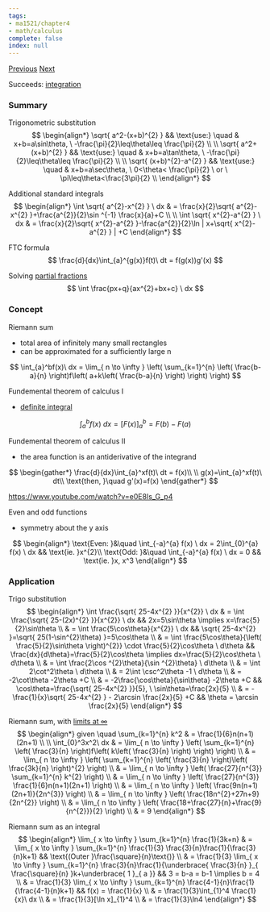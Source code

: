 ```yaml
---
tags:
- ma1521/chapter4
- math/calculus
complete: false
index: null
---
```

[Previous](/labyrinth/notes/math/ma1521/applied_differentiation)   [Next](/labyrinth/notes/math/ma1521/improper_integrals)

Succeeds: [integration](/labyrinth/notes/math/ma1301/integration)
### Summary
Trigonometric substitution
$$
\begin{align*}
\sqrt{ a^2-(x+b)^{2} } && \text{use:} \quad & x+b=a\sin\theta, \ -\frac{\pi}{2}\leq\theta\leq \frac{\pi}{2} \\
\\
\sqrt{ a^2+(x+b)^{2} } && \text{use:} \quad & x+b=a\tan\theta, \ -\frac{\pi}{2}\leq\theta\leq \frac{\pi}{2} \\
\\
\sqrt{ (x+b)^{2}-a^{2} } && \text{use:} \quad & x+b=a\sec\theta, \ 0<\theta< \frac{\pi}{2} \ or \ \pi\leq\theta<\frac{3\pi}{2} \\
\end{align*}
$$

Additional standard integrals
$$
\begin{align*}
\int \sqrt{ a^{2}-x^{2} } \ dx & = \frac{x}{2}\sqrt{ a^{2}-x^{2} }+\frac{a^{2}}{2}\sin ^{-1} \frac{x}{a}+C \\
\\
\int \sqrt{ x^{2}-a^{2} } \ dx & = \frac{x}{2}\sqrt{ x^{2}-a^{2} }-\frac{a^{2}}{2}\ln | x+\sqrt{ x^{2}-a^{2} } | +C 
\end{align*}
$$

FTC formula
$$
\frac{d}{dx}\int_{a}^{g(x)}f(t)\ dt = f(g(x))g'(x)
$$

Solving [partial fractions](/labyrinth/notes/math/ma1301/partial_fractions)
$$
\int \frac{px+q}{ax^{2}+bx+c} \ dx
$$
### Concept
Riemann sum
- total area of infinitely many small rectangles
- can be approximated for a sufficiently large n

$$
\int_{a}^bf(x)\ dx = \lim_{ n \to \infty } \left( \sum_{k=1}^{n} \left( \frac{b-a}{n} \right)f\left( a+k\left( \frac{b-a}{n} \right) \right) \right)
$$

Fundemental theorem of calculus I
- [definite integral](/labyrinth/notes/math/ma1301/definite_integrals#^24e447)

$$
\int_{a}^b f(x)\ dx = [F(x)]_{a}^b=F(b)-F(a)
$$

Fundemental theorem of calculus II
- the area function is an antiderivative of the integrand

$$
\begin{gather*}
\frac{d}{dx}\int_{a}^xf(t)\ dt = f(x)\\
\\
g(x)=\int_{a}^xf(t)\ dt\\
\text{then, }\quad g'(x)=f(x)
\end{gather*}
$$

https://www.youtube.com/watch?v=e0E8Is_G_p4

Even and odd functions
- symmetry about the y axis

$$
\begin{align*}
\text{Even: }&\quad \int_{-a}^{a} f(x) \ dx =  2\int_{0}^{a} f(x) \ dx && \text{ie. }x^{2}\\
\text{Odd: }&\quad \int_{-a}^{a} f(x) \ dx = 0 && \text{ie. }x, x^3
\end{align*}
$$
### Application
Trigo substitution
$$
\begin{align*}
\int \frac{\sqrt{ 25-4x^{2} }}{x^{2}} \ dx & = \int \frac{\sqrt{ 25-(2x)^{2} }}{x^{2}} \ dx && 2x=5\sin\theta \implies x=\frac{5}{2}\sin\theta \\
& = \int \frac{5\cos\theta}{x^{2}} \ dx && \sqrt{ 25-4x^{2} }=\sqrt{ 25(1-\sin^{2}\theta) }=5\cos\theta \\
& = \int \frac{5\cos\theta}{\left( \frac{5}{2}\sin\theta \right)^{2}} \cdot \frac{5}{2}\cos\theta \ d\theta && \frac{dx}{d\theta}=\frac{5}{2}\cos\theta \implies dx=\frac{5}{2}\cos\theta \ d\theta \\
& = \int \frac{2\cos ^{2}\theta}{\sin ^{2}\theta} \ d\theta \\
& = \int 2\cot^2\theta \ d\theta \\
& = 2\int \csc^2\theta -1 \ d\theta \\
& = -2\cot\theta -2\theta +C \\
& = -2\frac{\cos\theta}{\sin\theta} -2\theta +C && \cos\theta=\frac{\sqrt{ 25-4x^{2} }}{5}, \ \sin\theta=\frac{2x}{5} \\
& = -\frac{1}{x}\sqrt{ 25-4x^{2} } - 2\arcsin \frac{2x}{5} +C && \theta = \arcsin \frac{2x}{5}
\end{align*}
$$

Riemann sum, with [limits at ∞](/labyrinth/notes/math/ma1521/limits_at_∞)
$$
\begin{align*}
given \quad \sum_{k=1}^{n} k^2 & = \frac{1}{6}n(n+1)(2n+1) \\
\\
\int_{0}^3x^2\ dx & = \lim_{ n \to \infty } \left( \sum_{k=1}^{n} \left( \frac{3}{n} \right)f\left( k\left( \frac{3}{n} \right) \right) \right) \\
& = \lim_{ n \to \infty } \left( \sum_{k=1}^{n} \left( \frac{3}{n} \right)\left( \frac{3k}{n} \right)^{2} \right) \\
& = \lim_{ n \to \infty } \left( \frac{27}{n^{3}} \sum_{k=1}^{n} k^{2} \right) \\
& = \lim_{ n \to \infty } \left( \frac{27}{n^{3}} \frac{1}{6}n(n+1)(2n+1) \right) \\
& = \lim_{ n \to \infty } \left( \frac{9n(n+1)(2n+1)}{2n^{3}} \right) \\
& = \lim_{ n \to \infty } \left( \frac{18n^{2}+27n+9}{2n^{2}} \right) \\
& = \lim_{ n \to \infty } \left( \frac{18+\frac{27}{n}+\frac{9}{n^{2}}}{2} \right) \\
& = 9
\end{align*}
$$

Riemann sum as an integral
$$
\begin{align*}
\lim_{ x \to \infty } \sum_{k=1}^{n} \frac{1}{3k+n} & = \lim_{ x \to \infty } \sum_{k=1}^{n} \frac{1}{3} \frac{3}{n}\frac{1}{\frac{3}{n}k+1}  && \text{(Outer }\frac{\square}{n}\text{)} \\
& = \frac{1}{3} \lim_{ x \to \infty } \sum_{k=1}^{n} \frac{3}{n}\frac{1}{\underbrace{ \frac{3}{n} }_{ \frac{\square}{n} }k+\underbrace{ 1 }_{ a }} && 3 = b-a = b-1 \implies b = 4 \\
& = \frac{1}{3} \lim_{ x \to \infty } \sum_{k=1}^{n} \frac{4-1}{n}\frac{1}{\frac{4-1}{n}k+1} && f(x) = \frac{1}{x} \\
& = \frac{1}{3}\int_{1}^4 \frac{1}{x}\ dx \\
& = \frac{1}{3}[\ln x]_{1}^4 \\
& = \frac{1}{3}\ln4
\end{align*}
$$
